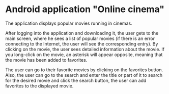 # Android application "Online cinema"

The application displays popular movies running in cinemas.

After logging into the application and downloading it, the user gets to the main screen, where he sees a list of popular movies (if there is an error connecting to the Internet, the user will see the corresponding entry). By clicking on the movie, the user sees detailed information about the movie. If you long-click on the movie, an asterisk will appear opposite, meaning that the movie has been added to favorites.

The user can go to their favorite movies by clicking on the favorites button. Also, the user can go to the search and enter the title or part of it to search for the desired movie and click the search button, the user can add favorites to the displayed movie.
